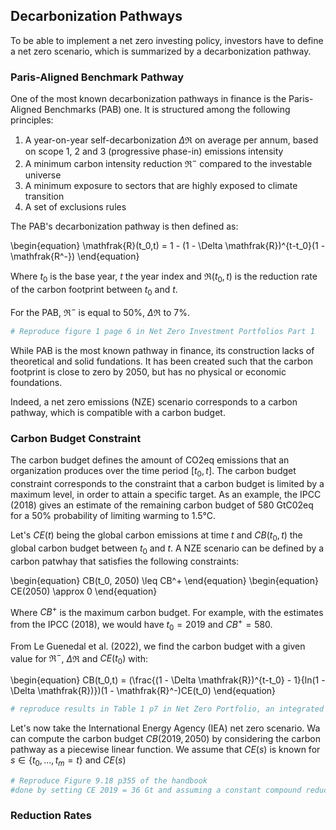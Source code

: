 ## Decarbonization Pathways

To be able to implement a net zero investing policy, investors have to define a net zero scenario, which is summarized by a decarbonization pathway.

### Paris-Aligned Benchmark Pathway

One of the most known decarbonization pathways in finance is the Paris-Aligned Benchmarks (PAB) one. It is structured among the following principles:

1. A year-on-year self-decarbonization $\Delta \mathfrak{R}$ on average per annum, based on scope 1, 2 and 3 (progressive phase-in) emissions intensity
2. A minimum carbon intensity reduction $\mathfrak{R}^-$ compared to the investable universe
3. A minimum exposure to sectors that are highly exposed to climate transition
4. A set of exclusions rules

The PAB's decarbonization pathway is then defined as:

\begin{equation}
\mathfrak{R}(t_0,t) = 1 - (1 - \Delta \mathfrak{R})^{t-t_0}(1 - \mathfrak{R^-})
\end{equation}

Where $t_0$ is the base year, $t$ the year index and $\mathfrak{R}(t_0,t)$ is the reduction rate of the carbon footprint between $t_0$ and $t$.

For the PAB, $\mathfrak{R}^-$ is equal to 50\%, $\Delta \mathfrak{R}$ to 7\%. 

```Python
# Reproduce figure 1 page 6 in Net Zero Investment Portfolios Part 1
```

While PAB is the most known pathway in finance, its construction lacks of theoretical and solid fundations. It has been created such that the carbon footprint is close to zero by 2050, but has no physical or economic foundations.

Indeed, a net zero emissions (NZE) scenario corresponds to a carbon pathway, which is compatible with a carbon budget.

### Carbon Budget Constraint

The carbon budget defines the amount of CO2eq emissions that an organization produces over the time period $[t_0,t]$. The carbon budget constraint corresponds to the constraint that a carbon budget is limited by a maximum level, in order to attain a specific target. As an example, the IPCC (2018) gives an estimate of the remaining carbon budget of 580 GtC02eq for a 50% probability of limiting warming to 1.5°C.

Let's $CE(t)$ being the global carbon emissions at time $t$ and $CB(t_0,t)$ the global carbon budget between $t_0$ and $t$. A NZE scenario can be defined by a carbon patwhay that satisfies the following constraints:

\begin{equation}
CB(t_0, 2050) \leq CB^+
\end{equation}
\begin{equation}
CE(2050) \approx 0
\end{equation}

Where $CB^+$ is the maximum carbon budget. For example, with the estimates from the IPCC (2018), we would have $t_0 = 2019$ and $CB^+ = 580$.

From Le Guenedal et al. (2022), we find the carbon budget with a given value for $\mathfrak{R}^-$, $\Delta \mathfrak{R}$ and $CE(t_0)$ with:

\begin{equation}
CB(t_0,t) = (\frac{(1 - \Delta \mathfrak{R})^{t-t_0} - 1}{ln(1 - \Delta \mathfrak{R})})(1 - \mathfrak{R}^-)CE(t_0)
\end{equation}

```Python
# reproduce results in Table 1 p7 in Net Zero Portfolio, an integrated approach
```

Let's now take the International Energy Agency (IEA) net zero scenario. Wa can compute the carbon budget $CB(2019, 2050)$ by considering the carbon pathway as a piecewise linear function. We assume that $CE(s)$ is known for $s \in \{t_0,...,t_m = t\}$ and $CE(s)$ 

```Python
# Reproduce Figure 9.18 p355 of the handbook
#done by setting CE 2019 = 36 Gt and assuming a constant compound reduction rate R
```

### Reduction Rates